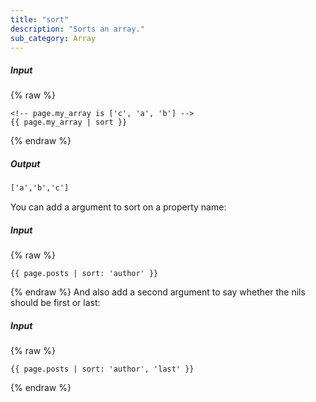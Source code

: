 ```yaml
---
title: "sort"
description: "Sorts an array."
sub_category: Array
---
```

##### Input
{% raw %}
~~~liquid
<!-- page.my_array is ['c', 'a', 'b'] -->
{{ page.my_array | sort }}
~~~
{% endraw %}

##### Output

~~~html
['a','b','c']
~~~

You can add a argument to sort on a property name:

##### Input
{% raw %}
~~~liquid
{{ page.posts | sort: 'author' }}
~~~
{% endraw %}
And also add a second argument to say whether the nils should be first or last:

##### Input
{% raw %}
~~~liquid
{{ page.posts | sort: 'author', 'last' }}
~~~
{% endraw %}